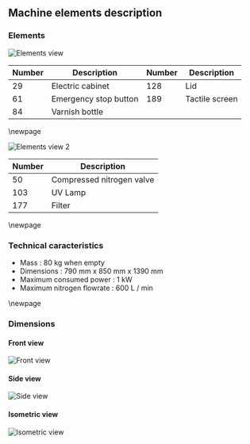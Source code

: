 ## Machine elements description

### Elements

![Elements view](elements1.jpg)

| Number | Description | Number | Description |
| ----- | ----- | ----- | ----- |
| 29 | Electric cabinet | 128 | Lid |
| 61 | Emergency stop button | 189 | Tactile screen |
| 84 | Varnish bottle | | |

\newpage

![Elements view 2](elements2.jpg)

| Number | Description |
| ----- | ----- |
| 50 | Compressed nitrogen valve |
| 103 | UV Lamp |
| 177 | Filter |

\newpage

### Technical caracteristics

- Mass : 80 kg when empty
- Dimensions : 790 mm x 850 mm x 1390 mm
- Maximum consumed power : 1 kW
- Maximum nitrogen flowrate : 600 L / min

\newpage

### Dimensions

#### Front view

![Front view](front_view.jpg)

#### Side view

![Side view](side_view.jpg)

#### Isometric view

![Isometric view](iso_view.jpg)
